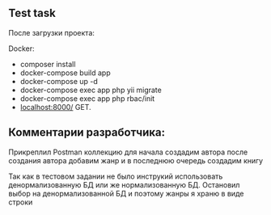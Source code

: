 
## Test task

После загрузки проекта:

Docker:
- composer install
- docker-compose build app
- docker-compose up -d
- docker-compose exec app php yii migrate
- docker-compose exec app php rbac/init
- [localhost:8000/](localhost:8000/) GET.

## Комментарии разработчика:
Прикреплил Postman коллекцию
для начала создадим автора после создания автора добавим жанр и в последнюю очередь создадим книгу

Так как в тестовом задании не было инструкий использовать денормализованную БД или же нормализованную БД.
Остановил выбор на денормализованной БД и поэтому жанры я храню в виде строки

